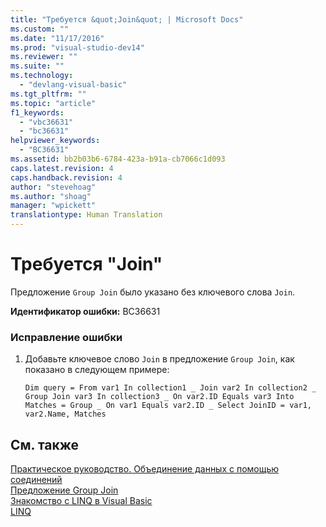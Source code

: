 ```yaml
---
title: "Требуется &quot;Join&quot; | Microsoft Docs"
ms.custom: ""
ms.date: "11/17/2016"
ms.prod: "visual-studio-dev14"
ms.reviewer: ""
ms.suite: ""
ms.technology: 
  - "devlang-visual-basic"
ms.tgt_pltfrm: ""
ms.topic: "article"
f1_keywords: 
  - "vbc36631"
  - "bc36631"
helpviewer_keywords: 
  - "BC36631"
ms.assetid: bb2b03b6-6784-423a-b91a-cb7066c1d093
caps.latest.revision: 4
caps.handback.revision: 4
author: "stevehoag"
ms.author: "shoag"
manager: "wpickett"
translationtype: Human Translation
---
```

# Требуется &quot;Join&quot;
Предложение `Group Join` было указано без ключевого слова `Join`.  
  
 **Идентификатор ошибки:** BC36631  
  
### Исправление ошибки  
  
1.  Добавьте ключевое слово `Join` в предложение `Group Join`, как показано в следующем примере:  
  
    ```vb#  
    Dim query = From var1 In collection1 _ Join var2 In collection2 _ Group Join var3 In collection3 _ On var2.ID Equals var3 Into Matches = Group _ On var1 Equals var2.ID _ Select JoinID = var1, var2.Name, Matches  
    ```  
  
## См. также  
 [Практическое руководство. Объединение данных с помощью соединений](../../visual-basic/programming-guide/language-features/linq/how-to-combine-data-with-linq-by-using-joins.md)   
 [Предложение Group Join](../../visual-basic/language-reference/queries/group-join-clause.md)   
 [Знакомство с LINQ в Visual Basic](../../visual-basic/programming-guide/language-features/linq/introduction-to-linq.md)   
 [LINQ](../../visual-basic/programming-guide/language-features/linq/index.md)